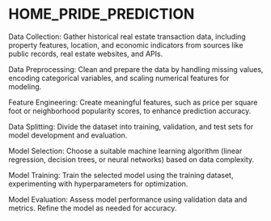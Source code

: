 # HOME_PRIDE_PREDICTION
Data Collection: Gather historical real estate transaction data, including property features, location, and economic indicators from sources like public records, real estate websites, and APIs.

Data Preprocessing: Clean and prepare the data by handling missing values, encoding categorical variables, and scaling numerical features for modeling.

Feature Engineering: Create meaningful features, such as price per square foot or neighborhood popularity scores, to enhance prediction accuracy.

Data Splitting: Divide the dataset into training, validation, and test sets for model development and evaluation.

Model Selection: Choose a suitable machine learning algorithm (linear regression, decision trees, or neural networks) based on data complexity.

Model Training: Train the selected model using the training dataset, experimenting with hyperparameters for optimization.

Model Evaluation: Assess model performance using validation data and metrics. Refine the model as needed for accuracy.
